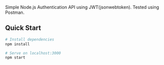 Simple Node.js Authentication API using JWT(jsonwebtoken). Tested using Postman.

## Quick Start

``` bash
# Install dependencies
npm install

# Serve on localhost:3000
npm start
```